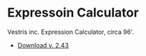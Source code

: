 Expressoin Calculator
=====================

Vestris inc. Expression Calculator, circa 96'.

* [Download v. 2.43](https://github.com/dblock/excalc/releases/download/registered/Excalc-Registered.exe)
